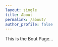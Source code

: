 ```yaml
---
layout: single
title: About
permalink: /about/
author_profile: false
---
```


This is the Bout Page...





 
